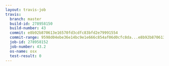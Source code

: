 ```yaml
---
layout: travis-job
travis:
  branch: master
  build-id: 278958150
  build-number: 43
  commit: e8b92b870613e16570fd3cdfc83bfd2e79991554
  commit-range: 9598d04ebe36e14bc9e1e666c854af06d0cfc8da...e8b92b870613e16570fd3cdfc83bfd2e79991554
  job-id: 278958152
  job-number: 43.2
  os-name: osx
  test-result: 0
---
```


